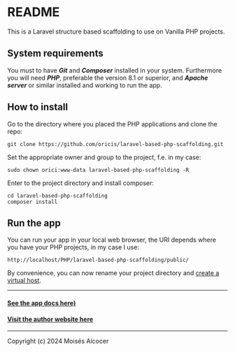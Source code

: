 # README

This is a Laravel structure based scaffolding to use on Vanilla PHP projects.

## System requirements

You must to have ***Git*** and ***Composer*** installed in your system.
Furthermore you will need ***PHP***, preferable the version 8.1 or superior,
and ***Apache server*** or similar installed and working to run the app.

## How to install

Go to the directory where you placed the PHP applications and clone the repo:

    git clone https://github.com/oricis/laravel-based-php-scaffolding.git

Set the appropriate owner and group to the project, f.e. in my case:

    sudo chown orici:www-data laravel-based-php-scaffolding -R

Enter to the project directory and install composer:

    cd laravel-based-php-scaffolding
    composer install

## Run the app

You can run your app in your local web browser, the URI depends where
you have your PHP projects, in my case I use:

    http://localhost/PHP/laravel-based-php-scaffolding/public/

By convenience, you can now rename your project directory and
[create a virtual host](https://github.com/oricis/notes/blob/master/contents/lamp/lamp-settings.md#create-virtual-hosts).

***

#### [See the app docs here)](./docs/main.md)

#### [Visit the author website here](https://www.ironwoods.es)

***

Copyright (c) 2024 Moisés Alcocer
